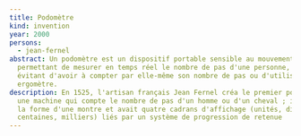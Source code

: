 ```yaml
---
title: Podomètre
kind: invention
year: 2000
persons:
  - jean-fernel
abstract: Un podomètre est un dispositif portable sensible au mouvement
  permettant de mesurer en temps réel le nombre de pas d'une personne, lui
  évitant d'avoir à compter par elle-même son nombre de pas ou d'utiliser un
  ergomètre.
description: En 1525, l'artisan français Jean Fernel créa le premier podomètre,
  une machine qui compte le nombre de pas d'un homme ou d'un cheval ; il avait
  la forme d'une montre et avait quatre cadrans d'affichage (unités, dizaines,
  centaines, milliers) liés par un système de progression de retenue
---
```

